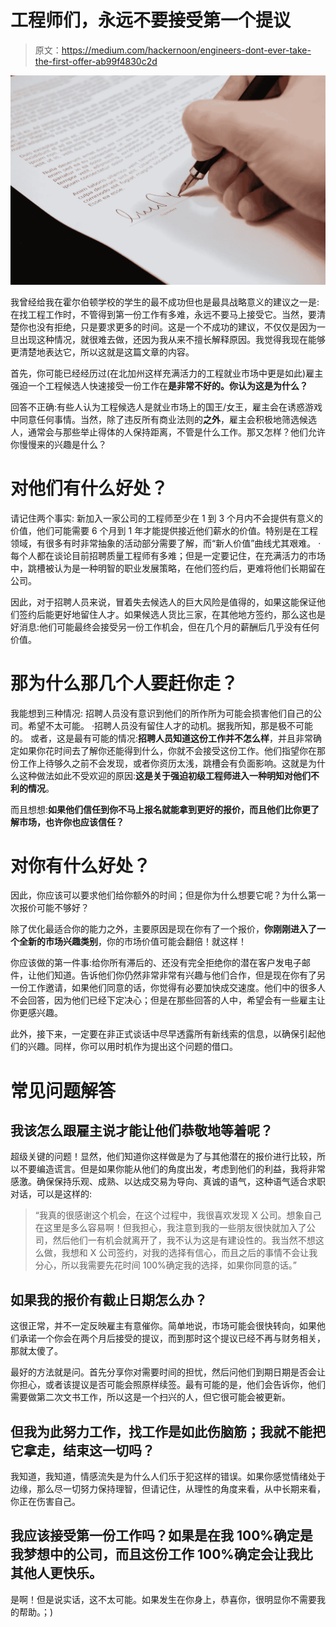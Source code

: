 # 工程师们，永远不要接受第一个提议

> 原文：<https://medium.com/hackernoon/engineers-dont-ever-take-the-first-offer-ab99f4830c2d>

![](img/5b3ac9de2a46c7ebd6577767614d9028.png)

我曾经给我在霍尔伯顿学校的学生的最不成功但也是最具战略意义的建议之一是:在找工程工作时，不管得到第一份工作有多难，永远不要马上接受它。当然，要清楚你也没有拒绝，只是要求更多的时间。这是一个不成功的建议，不仅仅是因为一旦出现这种情况，就很难去做，还因为我从来不擅长解释原因。我觉得我现在能够更清楚地表达它，所以这就是这篇文章的内容。

首先，你可能已经经历过(在北加州这样充满活力的工程就业市场中更是如此)雇主强迫一个工程候选人快速接受一份工作在**是非常不好的。你认为这是为什么？**

回答不正确:有些人认为工程候选人是就业市场上的国王/女王，雇主会在诱惑游戏中同意任何事情。当然，除了违反所有商业法则的**之外**，雇主会积极地筛选候选人，通常会与那些举止得体的人保持距离，不管是什么工作。那又怎样？他们允许你慢慢来的兴趣是什么？

# 对他们有什么好处？

请记住两个事实:
新加入一家公司的工程师至少在 1 到 3 个月内不会提供有意义的价值，他们可能需要 6 个月到 1 年才能提供接近他们薪水的价值。特别是在工程领域，有很多有时非常抽象的活动部分需要了解，而“新人价值”曲线尤其艰难。
·每个人都在谈论目前招聘质量工程师有多难；但是一定要记住，在充满活力的市场中，跳槽被认为是一种明智的职业发展策略，在他们签约后，更难将他们长期留在公司。

因此，对于招聘人员来说，冒着失去候选人的巨大风险是值得的，如果这能保证他们签约后能更好地留住人才。如果候选人货比三家，在其他地方签约，那么这也是好消息:他们可能最终会接受另一份工作机会，但在几个月的薪酬后几乎没有任何价值。

# 那为什么那几个人要赶你走？

我能想到三种情况:
招聘人员没有意识到他们的所作所为可能会损害他们自己的公司。希望不太可能。
·招聘人员没有留住人才的动机。据我所知，那是极不可能的。
或者，这是最有可能的情况:**招聘人员知道这份工作并不怎么样**，并且非常确定如果你花时间去了解你还能得到什么，你就不会接受这份工作。他们指望你在那份工作上待够久之前不会发现，或者你资历太浅，跳槽会有负面影响。这就是为什么这种做法如此不受欢迎的原因:**这是关于强迫初级工程师进入一种明知对他们不利的情况**。

而且想想:**如果他们信任到你不马上报名就能拿到更好的报价，而且他们比你更了解市场，也许你也应该信任？**

# 对你有什么好处？

因此，你应该可以要求他们给你额外的时间；但是你为什么想要它呢？为什么第一次报价可能不够好？

除了优化最适合你的能力之外，主要原因是现在你有了一个报价，**你刚刚进入了一个全新的市场兴趣类别**，你的市场价值可能会翻倍！就这样！

你应该做的第一件事:给你所有滞后的、还没有完全拒绝你的潜在客户发电子邮件，让他们知道。告诉他们你仍然非常非常有兴趣与他们合作，但是现在你有了另一份工作邀请，如果他们同意的话，你觉得有必要加快成交速度。他们中的很多人不会回答，因为他们已经下定决心；但是在那些回答的人中，希望会有一些雇主让你更感兴趣。

此外，接下来，一定要在非正式谈话中尽早透露所有新线索的信息，以确保引起他们的兴趣。同样，你可以用时机作为提出这个问题的借口。

# 常见问题解答

## 我该怎么跟雇主说才能让他们恭敬地等着呢？

超级关键的问题！显然，他们知道你这样做是为了与其他潜在的报价进行比较，所以不要编造谎言。但是如果你能从他们的角度出发，考虑到他们的利益，我将非常感激。确保保持乐观、成熟、以达成交易为导向、真诚的语气，这种语气适合求职对话，可以是这样的:

> “我真的很感谢这个机会，在这个过程中，我很喜欢发现 X 公司。想象自己在这里是多么容易啊！但我担心，我注意到我的一些朋友很快就加入了公司，然后他们一有机会就离开了，我不认为这是有建设性的。我当然不想这么做，我想和 X 公司签约，对我的选择有信心，而且之后的事情不会让我分心，所以我需要先花时间 100%确定我的选择，如果你同意的话。”

## 如果我的报价有截止日期怎么办？

这很正常，并不一定反映雇主有意催你。简单地说，市场可能会很快转向，如果他们承诺一个你会在两个月后接受的提议，而到那时这个提议已经不再与财务相关，那就太傻了。

最好的方法就是问。首先分享你对需要时间的担忧，然后问他们到期日期是否会让你担心，或者该提议是否可能会照原样续签。最有可能的是，他们会告诉你，他们需要做第二次文书工作，所以这是一个扫兴的人，但它很可能会被更新。

## 但我为此努力工作，找工作是如此伤脑筋；我就不能把它拿走，结束这一切吗？

我知道，我知道，情感流失是为什么人们乐于犯这样的错误。如果你感觉情绪处于边缘，那么尽一切努力保持理智，但请记住，从理性的角度来看，从中长期来看，你正在伤害自己。

## 我应该接受第一份工作吗？如果是在我 100%确定是我梦想中的公司，而且这份工作 100%确定会让我比其他人更快乐。

是啊！但是说实话，这不太可能。如果发生在你身上，恭喜你，很明显你不需要我的帮助。；)